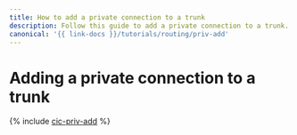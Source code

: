 ```yaml
---
title: How to add a private connection to a trunk
description: Follow this guide to add a private connection to a trunk.
canonical: '{{ link-docs }}/tutorials/routing/priv-add'
---
```


# Adding a private connection to a trunk

{% include [cic-priv-add](../../_tutorials/routing/priv-add.md) %}
